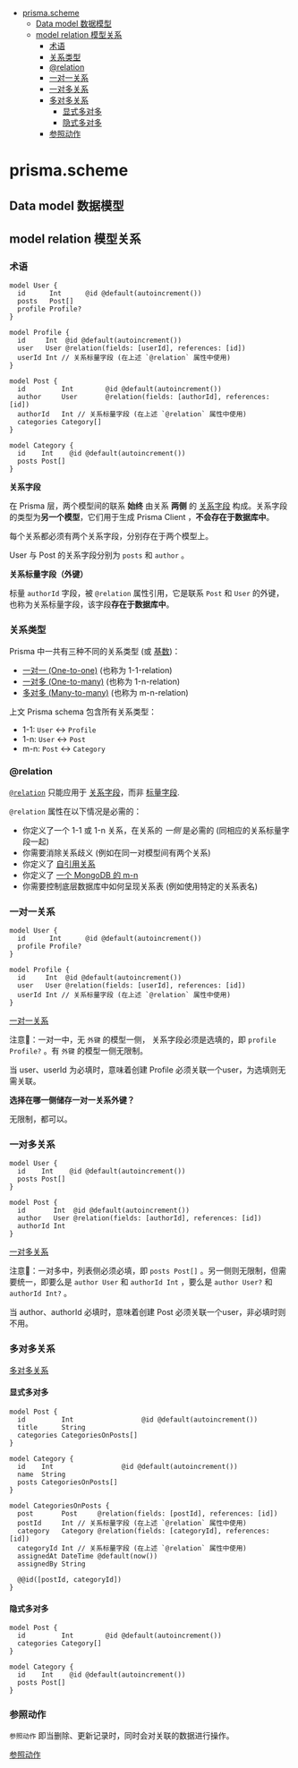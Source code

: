 - [prisma.scheme](#prismascheme)
  - [Data model 数据模型](#data-model-数据模型)
  - [model relation 模型关系](#model-relation-模型关系)
    - [术语](#术语)
    - [关系类型](#关系类型)
    - [@relation](#relation)
    - [一对一关系](#一对一关系)
    - [一对多关系](#一对多关系)
    - [多对多关系](#多对多关系)
      - [显式多对多](#显式多对多)
      - [隐式多对多](#隐式多对多)
    - [参照动作](#参照动作)

# prisma.scheme

## Data model 数据模型

## model relation 模型关系

### 术语

```prisma
model User {
  id      Int      @id @default(autoincrement())
  posts   Post[]
  profile Profile?
}

model Profile {
  id     Int  @id @default(autoincrement())
  user   User @relation(fields: [userId], references: [id])
  userId Int // 关系标量字段 (在上述 `@relation` 属性中使用)
}

model Post {
  id         Int        @id @default(autoincrement())
  author     User       @relation(fields: [authorId], references: [id])
  authorId   Int // 关系标量字段 (在上述 `@relation` 属性中使用)
  categories Category[]
}

model Category {
  id    Int    @id @default(autoincrement())
  posts Post[]
}
```

**关系字段**

在 Prisma 层，两个模型间的联系 **始终** 由关系 **两侧** 的 [关系字段](https://prisma.yoga/concepts/components/prisma-schema/relations#relation-fields) 构成。关系字段的类型为**另一个模型**，它们用于生成 Prisma Client ，**不会存在于数据库中**。

每个关系都必须有两个关系字段，分别存在于两个模型上。

User 与 Post 的关系字段分别为 `posts` 和 `author` 。

**关系标量字段（外键）**

标量 `authorId` 字段，被 `@relation` 属性引用，它是联系 `Post` 和 `User` 的外键，也称为关系标量字段，该字段**存在于数据库中**。

### 关系类型

Prisma 中一共有三种不同的关系类型 (或 [基数](<https://en.wikipedia.org/wiki/cardinality_(data_modeling)>))：

- [一对一 (One-to-one)](https://prisma.yoga/concepts/components/prisma-schema/relations/one-to-one-relations/) (也称为 1-1-relation)
- [一对多 (One-to-many)](https://prisma.yoga/concepts/components/prisma-schema/relations/one-to-many-relations/) (也称为 1-n-relation)
- [多对多 (Many-to-many)](https://prisma.yoga/concepts/components/prisma-schema/relations/many-to-many-relations/) (也称为 m-n-relation)

上文 Prisma schema 包含所有关系类型：

- 1-1: `User` ↔ `Profile`
- 1-n: `User` ↔ `Post`
- m-n: `Post` ↔ `Category`

### @relation

[`@relation`](https://prisma.yoga/reference/api-reference/prisma-schema-reference/#relation) 只能应用于 [关系字段](https://prisma.yoga/concepts/components/prisma-schema/relations#relation-fields)，而非 [标量字段](https://prisma.yoga/concepts/components/prisma-schema/data-model/#scalar-fields).

`@relation` 属性在以下情况是必需的：

- 你定义了一个 1-1 或 1-n 关系，在关系的 _一侧_ 是必需的 (同相应的关系标量字段一起)
- 你需要消除关系歧义 (例如在同一对模型间有两个关系)
- 你定义了 [自引用关系](https://prisma.yoga/concepts/components/prisma-schema/relations/self-relations/)
- 你定义了 [一个 MongoDB 的 m-n](https://prisma.yoga/concepts/components/prisma-schema/relations/many-to-many-relations/#mongodb)
- 你需要控制底层数据库中如何呈现关系表 (例如使用特定的关系表名)

### 一对一关系

```prisma
model User {
  id      Int      @id @default(autoincrement())
  profile Profile?
}

model Profile {
  id     Int  @id @default(autoincrement())
  user   User @relation(fields: [userId], references: [id])
  userId Int // 关系标量字段 (在上述 `@relation` 属性中使用)
}
```

[一对一关系](https://prisma.yoga/concepts/components/prisma-schema/relations/one-to-one-relations)

注意📢：一对一中，无 `外键` 的模型一侧， 关系字段必须是选填的，即 `profile Profile?` 。有 `外键` 的模型一侧无限制。

当 user、userId 为必填时，意味着创建 Profile 必须关联一个user，为选填则无需关联。

**选择在哪一侧储存一对一关系外键？**

无限制，都可以。

### 一对多关系

```prisma
model User {
  id    Int    @id @default(autoincrement())
  posts Post[]
}

model Post {
  id       Int  @id @default(autoincrement())
  author   User @relation(fields: [authorId], references: [id])
  authorId Int
}
```

[一对多关系](https://prisma.yoga/concepts/components/prisma-schema/relations/one-to-many-relations)

注意📢：一对多中，列表侧必须必填，即 `posts Post[]` 。另一侧则无限制，但需要统一，即要么是 `author User` 和 `authorId Int` ，要么是 `author User?` 和 `authorId Int?` 。

当 author、authorId 必填时，意味着创建 Post 必须关联一个user，非必填时则不用。

### 多对多关系

[多对多关系](https://prisma.yoga/concepts/components/prisma-schema/relations/many-to-many-relations)

#### 显式多对多

```prisma
model Post {
  id         Int                 @id @default(autoincrement())
  title      String
  categories CategoriesOnPosts[]
}

model Category {
  id    Int                 @id @default(autoincrement())
  name  String
  posts CategoriesOnPosts[]
}

model CategoriesOnPosts {
  post       Post     @relation(fields: [postId], references: [id])
  postId     Int // 关系标量字段 (在上述 `@relation` 属性中使用)
  category   Category @relation(fields: [categoryId], references: [id])
  categoryId Int // 关系标量字段 (在上述 `@relation` 属性中使用)
  assignedAt DateTime @default(now())
  assignedBy String

  @@id([postId, categoryId])
}
```

#### 隐式多对多

```prisma
model Post {
  id         Int        @id @default(autoincrement())
  categories Category[]
}

model Category {
  id    Int    @id @default(autoincrement())
  posts Post[]
}
```

### 参照动作

`参照动作` 即当删除、更新记录时，同时会对关联的数据进行操作。

[参照动作](https://prisma.yoga/concepts/components/prisma-schema/relations/referential-actions)